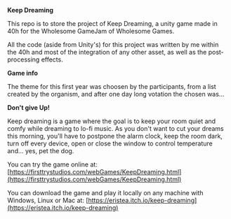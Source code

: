 **Keep Dreaming**

This repo is to store the project of Keep Dreaming, a unity game made in 40h for the Wholesome GameJam of Wholesome Games.

All the code (aside from Unity&#39;s) for this project was written by me within the 40h and most of the integration of any other asset, as well as the post-processing effects.

**Game info**

The theme for this first year was choosen by the participants, from a list created by the organism, and after one day long votation the chosen was...

**Don&#39;t give Up!**

Keep dreaming is a game where the goal is to keep your room quiet and comfy while dreaming to lo-fi music. As you don&#39;t want to cut your dreams this morning, you&#39;ll have to postpone the alarm clock, keep the room dark, turn off every device, open or close the window to control temperature and... yes, pet the dog.

You can try the game online at: [https://firsttrystudios.com/webGames/KeepDreaming.html](https://firsttrystudios.com/webGames/KeepDreaming.html)

You can download the game and play it locally on any machine with Windows, Linux or Mac at: [https://eristea.itch.io/keep-dreaming](https://eristea.itch.io/keep-dreaming)
